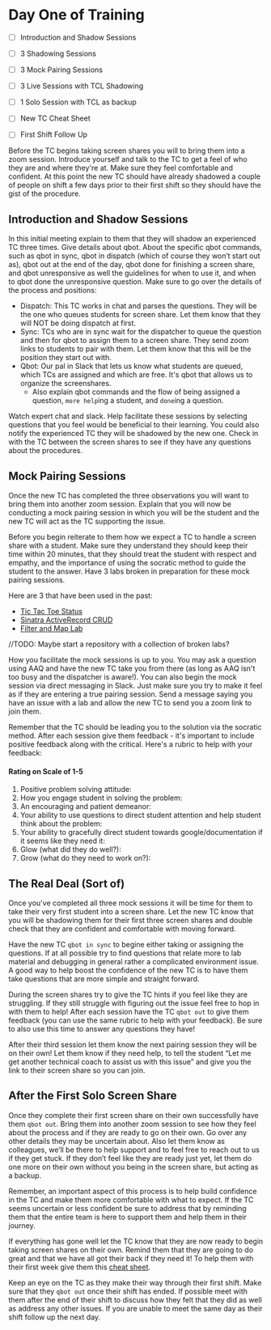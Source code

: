 # Day One of Training

- [ ] Introduction and Shadow Sessions

- [ ] 3 Shadowing Sessions

- [ ] 3 Mock Pairing Sessions

- [ ] 3 Live Sessions with TCL Shadowing

- [ ] 1 Solo Session with TCL as backup

- [ ] New TC Cheat Sheet

- [ ] First Shift Follow Up

Before the TC begins taking screen shares you will to bring them into a zoom session. Introduce yourself and talk to the TC to get a feel of who they are and where they're at. Make sure they feel comfortable and confident. At this point the new TC should have already shadowed a couple of people on shift a few days prior to their first shift so they should have the gist of the procedure. 

## Introduction and Shadow Sessions

In this initial meeting explain to them that they will shadow an experienced TC three times. Give details about qbot. About the specific qbot commands, such as qbot in sync, qbot in dispatch (which of course they won’t start out as), qbot out at the end of the day, qbot done for finishing a screen share, and qbot unresponsive as well the guidelines for when to use it, and when to qbot done the unresponsive question. Make sure to go over the details of the process and positions:
- Dispatch: This TC works in chat and parses the questions. They will be the one who queues students for screen share. Let them know that they will NOT be doing dispatch at first.
- Sync: TCs who are in sync wait for the dispatcher to queue the question and then for qbot to assign them to a screen share. They send zoom links to students to pair with them. Let them know that this will be the position they start out with.
- Qbot: Our pal in Slack that lets us know what students are queued, which TCs are assigned and which are free. It's qbot that allows us to organize the screenshares. 
    - Also explain qbot commands and the flow of being assigned a question, `more help`ing a student, and `done`ing a question.

 Watch expert chat and slack. Help facilitate these sessions by selecting questions that you feel would be beneficial to their learning. You could also notify the experienced TC they will be shadowed by the new one. Check in with the TC between the screen shares to see if they have any questions about the procedures. 


## Mock Pairing Sessions    

Once the new TC has completed the three observations you will want to bring them into another zoom session. Explain that you will now be conducting a mock pairing session in which you will be the student and the new TC will act as the TC supporting the issue.

Before you begin reiterate to them how we expect a TC to handle a screen share with a student. Make sure they understand they should keep their time within 20 minutes, that they should treat the student with respect and empathy, and the importance of using the socratic method to guide the student to the answer. Have 3 labs broken in preparation for these mock pairing sessions. 

Here are 3 that have been used in the past:
- [Tic Tac Toe Status](https://learn.co/tracks/full-stack-web-development-v5/intro-to-ruby-development/ruby-tic-tac-toe/tic-tac-toe-game-status)
- [Sinatra ActiveRecord CRUD](https://learn.co/tracks/full-stack-web-development-v5/sinatra/activerecord/sinatra-activerecord-crud)
- [Filter and Map Lab](https://learn.co/tracks/full-stack-web-development-v5/javascript/looping-and-iteration/filter-and-map-lab)


//TODO: Maybe start a repository with a collection of broken labs? 

How you facilitate the mock sessions is up to you. You may ask a question using AAQ and have the new TC take you from there (as long as AAQ isn't too busy and the dispatcher is aware!). You can also begin the mock session via direct messaging in Slack. Just make sure you try to make it feel as if they are entering a true pairing session. Send a message saying you have an issue with a lab and allow the new TC to send you a zoom link to join them. 

Remember that the TC should be leading you to the solution via the socratic method. After each session give them feedback - it's important to include positive feedback along with the critical. Here's a rubric to help with your feedback:

#### Rating on Scale of 1-5

1. Positive problem solving attitude: 
2. How you engage student in solving the problem: 
3. An encouraging and patient demeanor: 
4. Your ability to use questions to direct student attention and help student think about the problem: 
5. Your ability to gracefully direct student towards google/documentation if it seems like they need it: 
6. Glow (what did they do well?):
7. Grow (what do they need to work on?): 


## The Real Deal (Sort of)

Once you've completed all three mock sessions it will be time for them to take their very first student into a screen share. Let the new TC know that you will be shadowing them for their first three screen shares and double check that they are confident and comfortable with moving forward. 

Have the new TC `qbot in sync` to begine either taking or assigning the questions. If at all possible try to find questions that relate more to lab material and debugging in general rather a complicated environment issue. A good way to help boost the confidence of the new TC is to have them take questions that are more simple and straight forward. 

During the screen shares try to give the TC hints if you feel like they are struggling. If they still struggle with figuring out the issue feel free to hop in with them to help! After each session have the TC `qbot out` to give them feedback (you can use the same rubric to help with your feedback). Be sure to also use this time to answer any questions they have!

After their third session let them know the next pairing session they will be on their own! Let them know if they need help, to tell the student “Let me get another technical coach to assist us with this issue” and give you the link to their screen share so you can join. 

## After the First Solo Screen Share

Once they complete their first screen share on their own successfully have them `qbot out`. Bring them into another zoom session to see how they feel about the process and if they are ready to go on their own. Go over any other details they may be uncertain about. Also let them know as colleagues, we’ll be there to help support and to feel free to reach out to us if they get stuck. If they don’t feel like they are ready just yet, let them do one more on their own without you being in the screen share, but acting as a backup. 

Remember, an important aspect of this process is to help build confidence in the TC and make them more comfortable with what to expect. If the TC seems uncertain or less confident be sure to address that by reminding them that the entire team is here to support them and help them in their journey. 

If everything has gone well let the TC know that they are now ready to begin taking screen shares on their own. Remind them that they are going to do great and that we have all got their back if they need it! To help them with their first week give them this [cheat sheet](https://docs.google.com/document/d/1XRbL-lHTfpkeGwyr1zyiE3BFXeVfCv9jU4OCOxtHrjY/edit).

Keep an eye on the TC as they make their way through their first shift. Make sure that they `qbot out` once their shift has ended. If possible meet with them after the end of their shift to discuss how they felt that they did as well as address any other issues. If you are unable to meet the same day as their shift follow up the next day.


